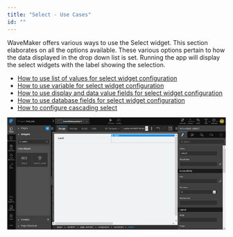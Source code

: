 ```yaml
---
title: "Select - Use Cases"
id: ""
---
```


WaveMaker offers various ways to use the Select widget. This section elaborates on all the options available. These various options pertain to how the data displayed in the drop down list is set. Running the app will display the select widgets with the label showing the selection.

- [How to use list of values for select widget configuration](/learn/how-tos/configuring-select-widget-static-list-values/)
- [How to use variable for select widget configuration](/learn/how-tos/configuring-select-widget-variable/)
- [How to use display and data value fields for select widget configuration](/learn/how-tos/configuring-select-widget-display-data-fields/)
- [How to use database fields for select widget configuration](/learn/how-tos/configuring-select-widget-database-fields/)
- [How to configure cascading select](/learn/how-tos/configuring-cascading-select/)

[![](/learn/assets/sel_dnd.png)](/learn/assets/sel_dnd.png)
